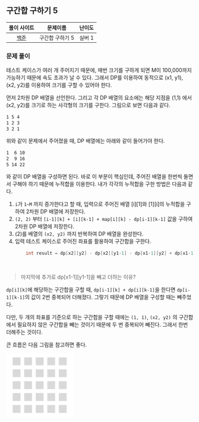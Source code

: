 ## 구간합 구하기 5

|풀이 사이트|문제이름|난이도|
|:---:|:---:|:---:|
|[백준](https://www.acmicpc.net/problem/11660)|구간합 구하기 5|실버 1|

### 문제 풀이

테스트 케이스가 여러 개 주어지기 때문에, 매번 크기를 구하게 되면 M이 100,000까지 가능하기 때문에 속도 초과가 날 수 있다. 그래서 DP를 이용하여 동적으로 (x1, y1), (x2, y2)를 이용하여 크기를 구할 수 있어야 한다.

먼저 2차원 DP 배열을 선언한다. 그리고 각 DP 배열의 요소에는 해당 지점을 (1,1) 에서 (x2, y2)를 크기로 하는 사각형의 크기를 구한다. 그림으로 보면 다음과 같다.

```
1 5 4
1 2 3
3 2 1
```

위와 같이 문제에서 주어졌을 때, DP 배열에는 아래와 같이 들어가야 한다.
```
1  6 10
2  9 16
5 14 22
```

와 같이 DP 배열을 구성하면 된다. 바로 이 부문이 핵심인데, 주어진 배열을 한번씩 돌면서 구해야 하기 때문에 누적합을 이용한다. 내가 각각의 누적합을 구한 방법은 다음과 같다.

1. `i`가 `1~M` 까지 증가한다고 할 때, 입력으로 주어진 배열 [i][1]와 [1][i]의 누적합을 구하여 2차원 DP 배열에 저장한다.
2. `(2, 2)` 부터 `[i-1][k] + [i][k-1] + map[i][k] - dp[i-1][k-1]` 값을 구하여 2차원 DP 배열에 저장한다.
3. (2)를 배열의 `(x2, y2)` 까지 반복하여 DP 배열을 완성한다. 
4. 입력 테스트 케이스로 주어진 좌표를 활용하여 구간합을 구한다. 
    ```java
        int result = dp[x2][y2] - dp[x2][y1-1] - dp[x1-1][y2] + dp[x1-1][y1-1];
    ```

<br>

> 마지막에 추가로 dp[x1-1][y1-1]을 빼고 더하는 이유?

`dp[i][k]`에 해당하는 구간합을 구할 때, `dp[i-1][k] + dp[i][k-1]`을 한다면 `dp[i-1][k-1]`의 값이 2번 중복되어 더해졌다. 그렇기 때문에 DP 배열을 구성할 때는 빼주었다. 

다만, 두 개의 좌표를 기준으로 하는 구간합을 구할 때에는 `(1, 1)`, `(x2, y2)` 의 구간합에서 필요하지 않은 구간합을 빼는 것이기 때문에 두 번 중복되어 빼진다. 그래서 한번 더해주는 것이다.

큰 흐름은 다음 그림을 참고하면 좋다.

<img src="4.gif" width="180px">